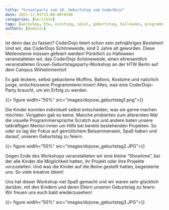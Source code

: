 ```yaml
---
title: "Gruselparty zum 10. Geburtstag vom CoderDojo"
date: 2021-11-01T13:00:00+0100
categories: [berichte]
tags: [workshop, htw, einstieg, spiel, geburtstag, halloween, programmieren, scratch]
authors: [Dominic]
---
```


Ist denn das zu fassen? CoderDojo feiert schon sein zehnjähriges Bestehen! Und wir, das CoderDojo Schöneweide, sind 2 
Jahre alt geworden. Diese Meilensteine müssen gefeiert werden! Pünktlich zu Halloween veranstalteten wir, das CoderDojo 
Schöneweide, einen ehrenamtlich veranstalteten Grusel-Geburtstagsparty-Workshop an der HTW Berlin auf dem Campus 
Wilhelminenhof.

Es gab leckere, selbst gebackene Muffins, Ballons, Kostüme und natürlich junge, entschlossene Programmierer:innen! 
Alles, was eine CoderDojo-Party braucht, um ein Erfolg zu werden.

{{< figure width="50%" src="images/dojosw_geburtstag1.png">}}

Die Kinder konnten individuell selbst entscheiden, was sie gerne machen möchten. Vorgaben gab es keine. Manche 
probierten zum allerersten Mal die visuelle Programmiersprache Scratch aus und andere baten unsere tatkräftigen 
Mentor:innen um Hilfe bei bereits bestehenden Projekten. So oder so lag der Fokus auf gemütlichem Beisammensein, 
Spaß haben und darauf, unseren Geburtstag zu feiern.

{{< figure width="50%" src="images/dojosw_geburtstag2.JPG">}}

Gegen Ende des Workshops veranstalteten wir eine kleine “Showtime”, bei der alle Kinder die Möglichkeit hatten, ihr 
Projekt oder ihre Projekte vorzustellen. Und was die Kinder auf die Beine gestellt hatten, begeisterte uns. So viele 
kreative Ideen!

Uns hat dieser Workshop viel Spaß gemacht und wir waren sehr glücklich darüber, mit den Kindern und deren Eltern 
unseren Geburtstag zu feiern. Wir freuen uns euch bald wiederzusehen!

{{< figure width="50%" src="images/dojosw_geburtstag3.JPG">}}
